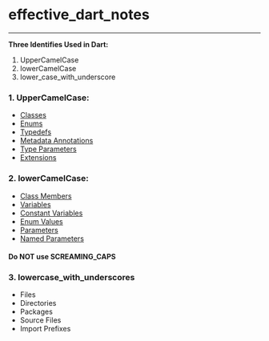 # effective_dart_notes

---

**Three Identifies Used in Dart:**
1. UpperCamelCase
2. lowerCamelCase
3. lower_case_with_underscore

### 1. UpperCamelCase:


- [Classes](https://dart.dev/guides/language/language-tour#classes)
- [Enums](https://dart.dev/guides/language/language-tour#enumerated-types)
- [Typedefs](https://dart.dev/guides/language/language-tour#typedefs)
- [Metadata Annotations](https://dart.dev/guides/language/language-tour#generics)
- [Type Parameters](https://dart.dev/guides/language/language-tour#generics)
- [Extensions](https://dart.dev/guides/language/extension-methods)


### 2. lowerCamelCase:


- [Class Members](https://dart.dev/guides/language/language-tour#using-class-members)
- [Variables](https://dart.dev/guides/language/language-tour#variables)
- [Constant Variables](https://dart.dev/guides/language/language-tour#final-and-const)
- [Enum Values](https://dart.dev/guides/language/language-tour#final-and-const)
- [Parameters](https://dart.dev/guides/language/language-tour#final-and-const)
- [Named Parameters](https://dart.dev/guides/language/language-tour#final-and-const)

#### Do NOT use SCREAMING_CAPS


### 3. lowercase_with_underscores


- Files
- Directories
- Packages
- Source Files
- Import Prefixes
